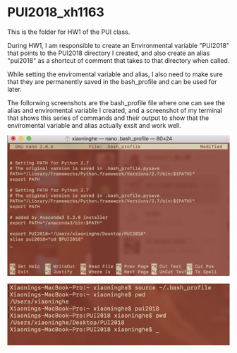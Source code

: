# PUI2018_xh1163

This is the folder for HW1 of the PUI class. 

During HW1, I am responsible to create an Environmental variable "PUI2018" that points to the PUI2018 directory I created, and also create an alias "pui2018" as a shortcut of comment that takes to that directory when called. 

While setting the enviromental variable and alias, I also need to make sure that they are permanently saved in the bash_profile and can be used for later. 

The follorwing screenshots are the bash_profile file where one can see the alias and enviromental variable I created, and a screenshot of my terminal that shows this series of commands and their output to show that the enviromental variable and alias actually exsit and work well. 

![screenshot1](screenShots/ScreenShotHW1_1.png)

![screenshot2](screenShots/ScreenShotHW1_2.png)



